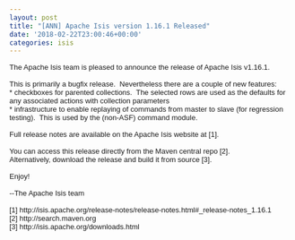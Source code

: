 ```yaml
---
layout: post
title: "[ANN] Apache Isis version 1.16.1 Released"
date: '2018-02-22T23:00:46+00:00'
categories: isis
---
```

<div style="font-family: sans-serif; font-size: small;">The Apache Isis team is pleased to announce the release of Apache Isis v1.16.1.</div> 
  <div style="font-family: sans-serif; font-size: small;"><br /></div> 
  <div style="font-family: sans-serif; font-size: small;">This is primarily a bugfix release.&nbsp; Nevertheless there are a couple of new features:</div> 
  <div style="font-family: sans-serif; font-size: small;">* checkboxes for parented collections.&nbsp; The selected rows are used as the defaults for any associated actions with collection parameters<br /></div> 
  <div style="font-family: sans-serif; font-size: small;">* infrastructure to enable replaying of commands from master to slave (for regression testing).&nbsp; This is used by the (non-ASF) command module.</div> 
  <div style="font-family: sans-serif; font-size: small;"><br /></div> 
  <div style="font-family: sans-serif; font-size: small;">Full release notes are available on the Apache Isis website at [1].</div> 
  <div style="font-family: sans-serif; font-size: small;"><br /></div> 
  <div style="font-family: sans-serif; font-size: small;">You can access this release directly from the Maven central repo [2].</div> 
  <div style="font-family: sans-serif; font-size: small;">Alternatively, download the release and build it from source [3].</div> 
  <div style="font-family: sans-serif; font-size: small;"><br /></div> 
  <div style="font-family: sans-serif; font-size: small;">Enjoy!</div> 
  <div style="font-family: sans-serif; font-size: small;"><br /></div> 
  <div style="font-family: sans-serif; font-size: small;">--The Apache Isis team</div> 
  <div style="font-family: sans-serif; font-size: small;"><br /></div> 
  <div style="font-family: sans-serif; font-size: small;">[1] http://isis.apache.org/release-notes/release-notes.html#_release-notes_1.16.1</div> 
  <div style="font-family: sans-serif; font-size: small;">[2] http://search.maven.org<br /></div> 
  <div style="font-family: sans-serif; font-size: small;">[3] http://isis.apache.org/downloads.html</div>
